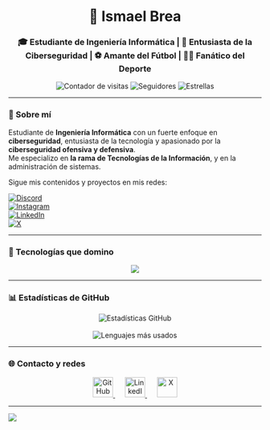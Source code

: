 <h1 align="center">🐧 Ismael Brea</h1>
<h3 align="center">🎓 Estudiante de Ingeniería Informática | 🔐 Entusiasta de la Ciberseguridad | ⚽ Amante del Fútbol | 🏋️‍♂️ Fanático del Deporte</h3>

<p align="center">
  <img src="https://komarev.com/ghpvc/?username=IsmaelBrea&label=Visitas+al+perfil&color=f0db4f&style=flat-square" alt="Contador de visitas"/>
  <img src="https://img.shields.io/github/followers/IsmaelBrea?label=Seguidores&style=flat-square&color=f0db4f" alt="Seguidores"/>
  <img src="https://img.shields.io/github/stars/IsmaelBrea?label=Estrellas&style=flat-square&color=f0db4f" alt="Estrellas"/>
</p>

---

### 🧠 Sobre mí

Estudiante de **Ingeniería Informática** con un fuerte enfoque en **ciberseguridad**, entusiasta de la tecnología y apasionado por la **ciberseguridad ofensiva y defensiva**.  
Me especializo en **la rama de Tecnologías de la Información**, y en la administración de sistemas.
  
Sigue mis contenidos y proyectos en mis redes: 

[![Discord](https://img.shields.io/badge/Discord-%237289DA.svg?logo=discord&logoColor=white)](https://discord.gg/Ismabrea#4541)  
[![Instagram](https://img.shields.io/badge/Instagram-%23E4405F.svg?logo=Instagram&logoColor=white)](https://instagram.com/ismabrea_)  
[![LinkedIn](https://img.shields.io/badge/LinkedIn-%230077B5.svg?logo=linkedin&logoColor=white)](https://www.linkedin.com/in/ismael-brea-a05761312?utm_source=share&utm_campaign=share_via&utm_content=profile&utm_medium=android_app)  
[![X](https://img.shields.io/badge/X-black.svg?logo=X&logoColor=white)](https://x.com/ismabrea)

---

### 🔧 Tecnologías que domino

<p align="center">
  <img src="https://skillicons.dev/icons?i=c,ocaml,java,aws,flutter,oracle,apache,powershell,python,git,packettracer,sql" />
</p>

---

### 📊 Estadísticas de GitHub

<p align="center">
  <img src="https://github-readme-stats.vercel.app/api?username=IsmaelBrea&show_icons=true&theme=dark&locale=es&title_color=f0db4f&text_color=ffffff&icon_color=f0db4f&border_radius=10" alt="Estadísticas GitHub" />
  <br/><br/>
  <img src="https://github-readme-stats.vercel.app/api/top-langs/?username=IsmaelBrea&layout=compact&theme=dark&locale=es&title_color=f0db4f&text_color=ffffff" alt="Lenguajes más usados"/>
</p>

---

### 🌐 Contacto y redes

<p align="center">
  <a href="https://github.com/IsmaelBrea" target="_blank" title="GitHub">
    <img src="https://img.icons8.com/ios-glyphs/50/f0db4f/github.png" width="40" height="40" alt="GitHub"/>
  </a>
  &nbsp;&nbsp;&nbsp;&nbsp;
  <a href="https://www.linkedin.com/in/ismael-brea-a05761312?utm_source=share&utm_campaign=share_via&utm_content=profile&utm_medium=android_app" target="_blank" title="LinkedIn">
    <img src="https://img.icons8.com/ios-filled/50/f0db4f/linkedin.png" width="40" height="40" alt="LinkedIn"/>
  </a>
  &nbsp;&nbsp;&nbsp;&nbsp;
  <a href="https://x.com/ismabrea" target="_blank" title="X">
    <img src="https://img.icons8.com/ios-filled/50/f0db4f/x.png" width="40" height="40" alt="X"/>
  </a>
</p>

---

[![](https://visitcount.itsvg.in/api?id=IsmaelBrea&icon=0&color=0)](https://visitcount.itsvg.in)


